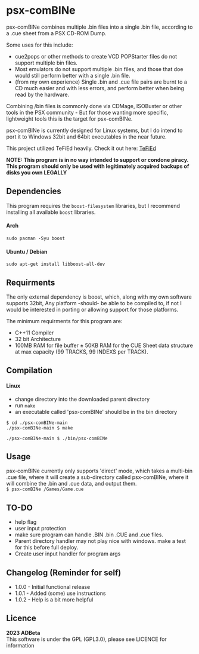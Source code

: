 ﻿# psx-comBINe

psx-comBINe combines multiple .bin files into a single .bin file, according to 
a .cue sheet from a PSX CD-ROM Dump.

Some uses for this include:
* cue2pops or other methods to create VCD POPStarter files do not support multiple
bin files.
* Most emulators do not support multiple .bin files, and those that doe would still
perform better with a single .bin file.
* (from my own experience) Single .bin and .cue file pairs are burnt to a CD much
easier and with less errors, and perform better when being read by the hardware.

Combining /bin files is commonly done via CDMage, ISOBuster or other tools in the 
PSX community - But for those wanting more specific, lightweight tools this is the
target for psx-comBINe. 

psx-comBINe is currently designed for Linux systems, but I do intend to port it 
to Windows 32bit and 64bit executables in the near future. 

This project utilized TeFiEd heavily. Check it out here: [TeFiEd](https://github.com/ADBeta/TeFiEd)  

<b> NOTE: This program is in no way intended to support or condone piracy. This program
should only be used with legitimately acquired backups of disks you own LEGALLY </b>

## Dependencies
This program requires the `boost-filesystem` libraries, but I recommend installing
all available `boost` libraries.  

#### Arch 
`sudo pacman -Syu boost`  
#### Ubuntu / Debian
`sudo apt-get install libboost-all-dev`  

## Requirments
The only external dependency is boost, which, along with my own software supports
32bit, Any platform -should- be able to be compiled to, if not I would be interested
in porting or allowing support for those platforms.

The minimum requirments for this program are:  
* C++11 Compiler
* 32 bit Architecture
* 100MB RAM for file buffer ± 50KB RAM for the CUE Sheet data structure at max 
capacity (99 TRACKS, 99 INDEXS per TRACK).

## Compilation
#### Linux
- change directory into the downloaded parent directory
- run `make`
- an executable called 'psx-comBINe' should be in the bin directory

```
$ cd ./psx-comBINe-main
./psx-comBINe-main $ make

./psx-comBINe-main $ ./bin/psx-comBINe 
```

## Usage
psx-comBINe currently only supports 'direct' mode, which takes a multi-bin .cue file,
where it will create a sub-directory called psx-comBINe, where it will combine the
.bin and .cue data, and output them.  
`$ psx-comBINe /Games/Game.cue`  

## TO-DO
* help flag
* user input protection
* make sure program can handle .BIN .bin .CUE and .cue files.
* Parent directory handler may not play nice with windows. make a test for this
before full deploy.
* Create user input handler for program args


## Changelog (Reminder for self)
* 1.0.0 - Initial functional release
* 1.0.1 - Added (some) use instructions
* 1.0.2 - Help is a bit more helpful

## Licence
<b> 2023 ADBeta </b>  
This software is under the GPL (GPL3.0), please see LICENCE for information
